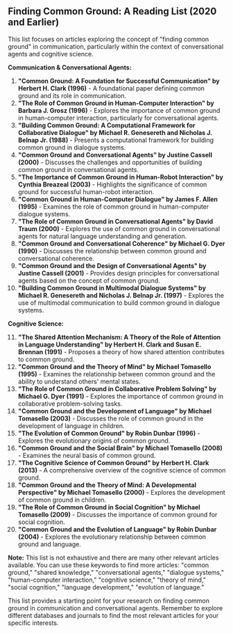 ## Finding Common Ground: A Reading List (2020 and Earlier)

This list focuses on articles exploring the concept of "finding common ground" in communication, particularly within the context of conversational agents and cognitive science. 

**Communication & Conversational Agents:**

1. **"Common Ground: A Foundation for Successful Communication" by Herbert H. Clark (1996)** - A foundational paper defining common ground and its role in communication.
2. **"The Role of Common Ground in Human-Computer Interaction" by Barbara J. Grosz (1996)** - Explores the importance of common ground in human-computer interaction, particularly for conversational agents.
3. **"Building Common Ground: A Computational Framework for Collaborative Dialogue" by Michael R. Genesereth and Nicholas J.  Belnap Jr. (1988)** - Presents a computational framework for building common ground in dialogue systems.
4. **"Common Ground and Conversational Agents" by Justine Cassell (2000)** - Discusses the challenges and opportunities of building common ground in conversational agents.
5. **"The Importance of Common Ground in Human-Robot Interaction" by Cynthia Breazeal (2003)** - Highlights the significance of common ground for successful human-robot interaction.
6. **"Common Ground in Human-Computer Dialogue" by James F. Allen (1995)** - Examines the role of common ground in human-computer dialogue systems.
7. **"The Role of Common Ground in Conversational Agents" by David Traum (2000)** - Explores the use of common ground in conversational agents for natural language understanding and generation.
8. **"Common Ground and Conversational Coherence" by Michael G. Dyer (1990)** - Discusses the relationship between common ground and conversational coherence.
9. **"Common Ground and the Design of Conversational Agents" by Justine Cassell (2001)** - Provides design principles for conversational agents based on the concept of common ground.
10. **"Building Common Ground in Multimodal Dialogue Systems" by Michael R. Genesereth and Nicholas J. Belnap Jr. (1997)** - Explores the use of multimodal communication to build common ground in dialogue systems.

**Cognitive Science:**

11. **"The Shared Attention Mechanism: A Theory of the Role of Attention in Language Understanding" by Herbert H. Clark and Susan E. Brennan (1991)** - Proposes a theory of how shared attention contributes to common ground.
12. **"Common Ground and the Theory of Mind" by Michael Tomasello (1995)** - Examines the relationship between common ground and the ability to understand others' mental states.
13. **"The Role of Common Ground in Collaborative Problem Solving" by Michael G. Dyer (1991)** - Explores the importance of common ground in collaborative problem-solving tasks.
14. **"Common Ground and the Development of Language" by Michael Tomasello (2003)** - Discusses the role of common ground in the development of language in children.
15. **"The Evolution of Common Ground" by Robin Dunbar (1996)** - Explores the evolutionary origins of common ground.
16. **"Common Ground and the Social Brain" by Michael Tomasello (2008)** - Examines the neural basis of common ground.
17. **"The Cognitive Science of Common Ground" by Herbert H. Clark (2013)** - A comprehensive overview of the cognitive science of common ground.
18. **"Common Ground and the Theory of Mind: A Developmental Perspective" by Michael Tomasello (2000)** - Explores the development of common ground in children.
19. **"The Role of Common Ground in Social Cognition" by Michael Tomasello (2009)** - Discusses the importance of common ground for social cognition.
20. **"Common Ground and the Evolution of Language" by Robin Dunbar (2004)** - Explores the evolutionary relationship between common ground and language.

**Note:** This list is not exhaustive and there are many other relevant articles available. You can use these keywords to find more articles: "common ground," "shared knowledge," "conversational agents," "dialogue systems," "human-computer interaction," "cognitive science," "theory of mind," "social cognition," "language development," "evolution of language." 

This list provides a starting point for your research on finding common ground in communication and conversational agents. Remember to explore different databases and journals to find the most relevant articles for your specific interests.